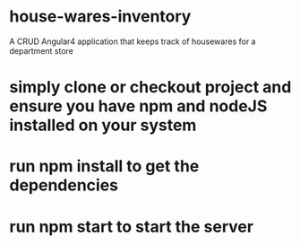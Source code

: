# house-wares-inventory
A CRUD Angular4 application that keeps track of housewares for a department store

# simply clone or checkout project and ensure you have npm and nodeJS installed on your system

# run npm install to get the dependencies

# run npm start  to start the server
